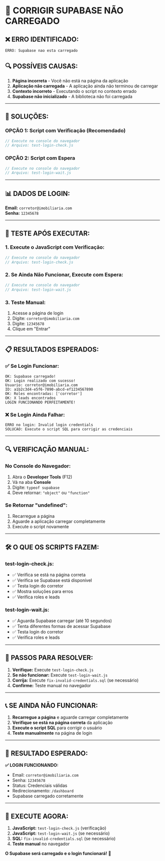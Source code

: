 # 🔧 CORRIGIR SUPABASE NÃO CARREGADO

## ❌ **ERRO IDENTIFICADO:**
```
ERRO: Supabase nao esta carregado
```

## 🔍 **POSSÍVEIS CAUSAS:**

1. **Página incorreta** - Você não está na página da aplicação
2. **Aplicação não carregada** - A aplicação ainda não terminou de carregar
3. **Contexto incorreto** - Executando o script no contexto errado
4. **Supabase não inicializado** - A biblioteca não foi carregada

---

## 🚀 **SOLUÇÕES:**

### **OPÇÃO 1: Script com Verificação (Recomendado)**
```javascript
// Execute no console do navegador
// Arquivo: test-login-check.js
```

### **OPÇÃO 2: Script com Espera**
```javascript
// Execute no console do navegador
// Arquivo: test-login-wait.js
```

---

## 📊 **DADOS DE LOGIN:**

**Email:** `corretor@imobiliaria.com`  
**Senha:** `12345678`

---

## 🧪 **TESTE APÓS EXECUTAR:**

### **1. Execute o JavaScript com Verificação:**
```javascript
// Execute no console do navegador
// Arquivo: test-login-check.js
```

### **2. Se Ainda Não Funcionar, Execute com Espera:**
```javascript
// Execute no console do navegador
// Arquivo: test-login-wait.js
```

### **3. Teste Manual:**
1. Acesse a página de login
2. Digite: `corretor@imobiliaria.com`
3. Digite: `12345678`
4. Clique em "Entrar"

---

## 📋 **RESULTADOS ESPERADOS:**

### **✅ Se Login Funcionar:**
```
OK: Supabase carregado!
OK: Login realizado com sucesso!
Usuario: corretor@imobiliaria.com
ID: a1b2c3d4-e5f6-7890-abcd-ef1234567890
OK: Roles encontradas: ['corretor']
OK: X leads encontrados
LOGIN FUNCIONANDO PERFEITAMENTE!
```

### **❌ Se Login Ainda Falhar:**
```
ERRO no login: Invalid login credentials
SOLUCAO: Execute o script SQL para corrigir as credenciais
```

---

## 🔍 **VERIFICAÇÃO MANUAL:**

### **No Console do Navegador:**
1. Abra o **Developer Tools** (F12)
2. Vá na aba **Console**
3. Digite: `typeof supabase`
4. Deve retornar: `"object"` ou `"function"`

### **Se Retornar "undefined":**
1. Recarregue a página
2. Aguarde a aplicação carregar completamente
3. Execute o script novamente

---

## 🛠️ **O QUE OS SCRIPTS FAZEM:**

### **test-login-check.js:**
- ✅ Verifica se está na página correta
- ✅ Verifica se Supabase está disponível
- ✅ Testa login do corretor
- ✅ Mostra soluções para erros
- ✅ Verifica roles e leads

### **test-login-wait.js:**
- ✅ Aguarda Supabase carregar (até 10 segundos)
- ✅ Tenta diferentes formas de acessar Supabase
- ✅ Testa login do corretor
- ✅ Verifica roles e leads

---

## 🎯 **PASSOS PARA RESOLVER:**

1. **Verifique:** Execute `test-login-check.js`
2. **Se não funcionar:** Execute `test-login-wait.js`
3. **Corrija:** Execute `fix-invalid-credentials.sql` (se necessário)
4. **Confirme:** Teste manual no navegador

---

## 📞 **SE AINDA NÃO FUNCIONAR:**

1. **Recarregue a página** e aguarde carregar completamente
2. **Verifique se está na página correta** da aplicação
3. **Execute o script SQL** para corrigir o usuário
4. **Teste manualmente** na página de login

---

## 🎉 **RESULTADO ESPERADO:**

**✅ LOGIN FUNCIONANDO:**
- Email: `corretor@imobiliaria.com`
- Senha: `12345678`
- Status: Credenciais válidas
- Redirecionamento: `/dashboard`
- Supabase carregado corretamente

---

## 🚀 **EXECUTE AGORA:**

1. **JavaScript:** `test-login-check.js` (verificação)
2. **JavaScript:** `test-login-wait.js` (se necessário)
3. **SQL:** `fix-invalid-credentials.sql` (se necessário)
4. **Teste manual** no navegador

**O Supabase será carregado e o login funcionará!** 🎉





